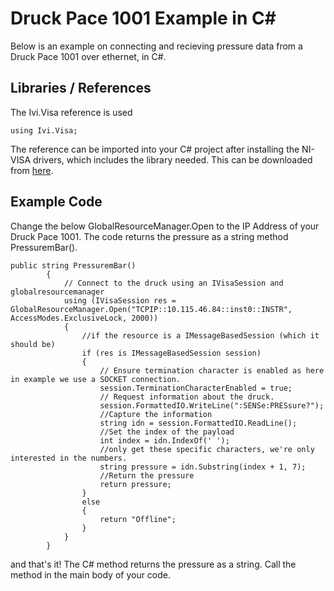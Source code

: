 # Druck Pace 1001 Example in C#
Below is an example on connecting and recieving pressure data from a Druck Pace 1001 over ethernet, in C#.

## Libraries / References
The Ivi.Visa reference is used
```
using Ivi.Visa;
```
The reference can be imported into your C# project after installing the NI-VISA drivers, which includes the library needed. This can be downloaded from [here](https://www.ni.com/en/support/downloads/drivers/download.ni-visa.html#494653).

## Example Code
Change the below GlobalResourceManager.Open to the IP Address of your Druck Pace 1001. The code returns the pressure as a string method PressuremBar().
``` 
public string PressuremBar()
        {
            // Connect to the druck using an IVisaSession and globalresourcemanager
            using (IVisaSession res = GlobalResourceManager.Open("TCPIP::10.115.46.84::inst0::INSTR", AccessModes.ExclusiveLock, 2000))
            {
                //if the resource is a IMessageBasedSession (which it should be)
                if (res is IMessageBasedSession session)
                {
                    // Ensure termination character is enabled as here in example we use a SOCKET connection.
                    session.TerminationCharacterEnabled = true;
                    // Request information about the druck.
                    session.FormattedIO.WriteLine(":SENSe:PRESsure?");
                    //Capture the information
                    string idn = session.FormattedIO.ReadLine();
                    //Set the index of the payload
                    int index = idn.IndexOf(' ');
                    //only get these specific characters, we're only interested in the numbers.
                    string pressure = idn.Substring(index + 1, 7);
                    //Return the pressure
                    return pressure;
                }
                else
                {
                    return "Offline";
                }
            }
        }
```

and that's it! The C# method returns the pressure as a string. Call the method in the main body of your code.
